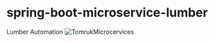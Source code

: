 # spring-boot-microservice-lumber
Lumber Automation
![TomrukMicrocervices](https://github.com/hltcm/spring-boot-microservice-lumber/assets/22117572/a15afc46-8c07-477f-821d-1274aad06fc3)
